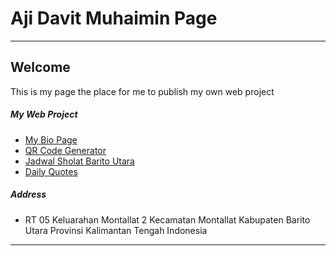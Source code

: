 # Aji Davit Muhaimin Page
---


## Welcome

This is my page the place for me to publish my own web project


##### My Web Project

- [My Bio Page](https://ajidavitmuhaimin.github.io/DavitPage.html)
- [QR Code Generator](https://ajidavitmuhaimin.github.io/kulatqr/index.html)
- [Jadwal Sholat Barito Utara](https://ajidavitmuhaimin.github.io/jadwalsholatbarut/index.html)
- [Daily Quotes](https://ajidavitmuhaimin.github.io/onequotes/index.html)

##### Address
- RT 05 Keluarahan Montallat 2 Kecamatan Montallat Kabupaten Barito Utara Provinsi Kalimantan Tengah Indonesia

---
